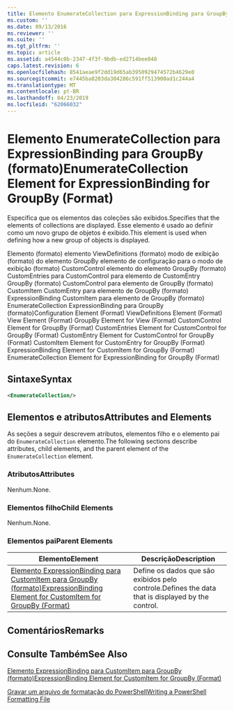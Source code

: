 ```yaml
---
title: Elemento EnumerateCollection para ExpressionBinding para GroupBy (formato) | Microsoft Docs
ms.custom: ''
ms.date: 09/13/2016
ms.reviewer: ''
ms.suite: ''
ms.tgt_pltfrm: ''
ms.topic: article
ms.assetid: a4544c0b-2347-4f3f-9bdb-ed2714bee048
caps.latest.revision: 6
ms.openlocfilehash: 8541aeae9f2dd19d65ab3950929474572b4629e0
ms.sourcegitcommit: e7445ba8203da304286c591ff513900ad1c244a4
ms.translationtype: MT
ms.contentlocale: pt-BR
ms.lasthandoff: 04/23/2019
ms.locfileid: "62066032"
---
```

# <a name="enumeratecollection-element-for-expressionbinding-for-groupby-format"></a><span data-ttu-id="a6441-102">Elemento EnumerateCollection para ExpressionBinding para GroupBy (formato)</span><span class="sxs-lookup"><span data-stu-id="a6441-102">EnumerateCollection Element for ExpressionBinding for GroupBy (Format)</span></span>

<span data-ttu-id="a6441-103">Especifica que os elementos das coleções são exibidos.</span><span class="sxs-lookup"><span data-stu-id="a6441-103">Specifies that the elements of collections are displayed.</span></span> <span data-ttu-id="a6441-104">Esse elemento é usado ao definir como um novo grupo de objetos é exibido.</span><span class="sxs-lookup"><span data-stu-id="a6441-104">This element is used when defining how a new group of objects is displayed.</span></span>

<span data-ttu-id="a6441-105">Elemento (formato) elemento ViewDefinitions (formato) modo de exibição (formato) do elemento GroupBy elemento de configuração para o modo de exibição (formato) CustomControl elemento do elemento GroupBy (formato) CustomEntries para CustomControl para elemento de CustomEntry GroupBy (formato) CustomControl para elemento de GroupBy (formato) CustomItem CustomEntry para elemento de GroupBy (formato) ExpressionBinding CustomItem para elemento de GroupBy (formato) EnumerateCollection ExpressionBinding para GroupBy (formato)</span><span class="sxs-lookup"><span data-stu-id="a6441-105">Configuration Element (Format) ViewDefinitions Element (Format) View Element (Format) GroupBy Element for View (Format) CustomControl Element for GroupBy (Format) CustomEntries Element for CustomControl for GroupBy (Format) CustomEntry Element for CustomControl for GroupBy (Format) CustomItem Element for CustomEntry for GroupBy (Format) ExpressionBinding Element for CustomItem for GroupBy (Format) EnumerateCollection Element for ExpressionBinding for GroupBy (Format)</span></span>

## <a name="syntax"></a><span data-ttu-id="a6441-106">Sintaxe</span><span class="sxs-lookup"><span data-stu-id="a6441-106">Syntax</span></span>

```xml
<EnumerateCollection/>
```

## <a name="attributes-and-elements"></a><span data-ttu-id="a6441-107">Elementos e atributos</span><span class="sxs-lookup"><span data-stu-id="a6441-107">Attributes and Elements</span></span>

<span data-ttu-id="a6441-108">As seções a seguir descrevem atributos, elementos filho e o elemento pai do `EnumerateCollection` elemento.</span><span class="sxs-lookup"><span data-stu-id="a6441-108">The following sections describe attributes, child elements, and the parent element of the `EnumerateCollection` element.</span></span>

### <a name="attributes"></a><span data-ttu-id="a6441-109">Atributos</span><span class="sxs-lookup"><span data-stu-id="a6441-109">Attributes</span></span>

<span data-ttu-id="a6441-110">Nenhum.</span><span class="sxs-lookup"><span data-stu-id="a6441-110">None.</span></span>

### <a name="child-elements"></a><span data-ttu-id="a6441-111">Elementos filho</span><span class="sxs-lookup"><span data-stu-id="a6441-111">Child Elements</span></span>

<span data-ttu-id="a6441-112">Nenhum.</span><span class="sxs-lookup"><span data-stu-id="a6441-112">None.</span></span>

### <a name="parent-elements"></a><span data-ttu-id="a6441-113">Elementos pai</span><span class="sxs-lookup"><span data-stu-id="a6441-113">Parent Elements</span></span>

|<span data-ttu-id="a6441-114">Elemento</span><span class="sxs-lookup"><span data-stu-id="a6441-114">Element</span></span>|<span data-ttu-id="a6441-115">Descrição</span><span class="sxs-lookup"><span data-stu-id="a6441-115">Description</span></span>|
|-------------|-----------------|
|[<span data-ttu-id="a6441-116">Elemento ExpressionBinding para CustomItem para GroupBy (formato)</span><span class="sxs-lookup"><span data-stu-id="a6441-116">ExpressionBinding Element for CustomItem for GroupBy (Format)</span></span>](./expressionbinding-element-for-customitem-for-groupby-format.md)|<span data-ttu-id="a6441-117">Define os dados que são exibidos pelo controle.</span><span class="sxs-lookup"><span data-stu-id="a6441-117">Defines the data that is displayed by the control.</span></span>|

## <a name="remarks"></a><span data-ttu-id="a6441-118">Comentários</span><span class="sxs-lookup"><span data-stu-id="a6441-118">Remarks</span></span>

## <a name="see-also"></a><span data-ttu-id="a6441-119">Consulte Também</span><span class="sxs-lookup"><span data-stu-id="a6441-119">See Also</span></span>

[<span data-ttu-id="a6441-120">Elemento ExpressionBinding para CustomItem para GroupBy (formato)</span><span class="sxs-lookup"><span data-stu-id="a6441-120">ExpressionBinding Element for CustomItem for GroupBy (Format)</span></span>](./expressionbinding-element-for-customitem-for-groupby-format.md)

[<span data-ttu-id="a6441-121">Gravar um arquivo de formatação do PowerShell</span><span class="sxs-lookup"><span data-stu-id="a6441-121">Writing a PowerShell Formatting File</span></span>](./writing-a-powershell-formatting-file.md)
